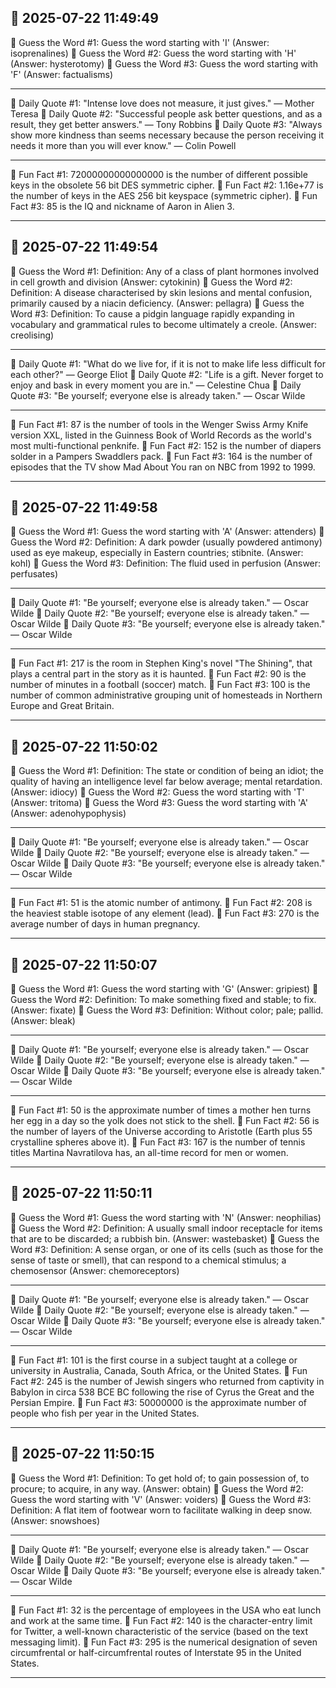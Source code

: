 ## 📅 2025-07-22 11:49:49

🧩 Guess the Word #1:
Guess the word starting with 'I'
(Answer: isoprenalines)
🧩 Guess the Word #2:
Guess the word starting with 'H'
(Answer: hysterotomy)
🧩 Guess the Word #3:
Guess the word starting with 'F'
(Answer: factualisms)

---

💬 Daily Quote #1:
"Intense love does not measure, it just gives." — Mother Teresa
💬 Daily Quote #2:
"Successful people ask better questions, and as a result, they get better answers." — Tony Robbins
💬 Daily Quote #3:
"Always show more kindness than seems necessary because the person receiving it needs it more than you will ever know." — Colin Powell

---

🧐 Fun Fact #1:
72000000000000000 is the number of different possible keys in the obsolete 56 bit DES symmetric cipher.
🧐 Fun Fact #2:
1.16e+77 is the number of keys in the AES 256 bit keyspace (symmetric cipher).
🧐 Fun Fact #3:
85 is the IQ and nickname of Aaron in Alien 3.

---

## 📅 2025-07-22 11:49:54

🧩 Guess the Word #1:
Definition: Any of a class of plant hormones involved in cell growth and division
(Answer: cytokinin)
🧩 Guess the Word #2:
Definition: A disease characterised by skin lesions and mental confusion, primarily caused by a niacin deficiency.
(Answer: pellagra)
🧩 Guess the Word #3:
Definition: To cause a pidgin language rapidly expanding in vocabulary and grammatical rules to become ultimately a creole.
(Answer: creolising)

---

💬 Daily Quote #1:
"What do we live for, if it is not to make life less difficult for each other?" — George Eliot
💬 Daily Quote #2:
"Life is a gift. Never forget to enjoy and bask in every moment you are in." — Celestine Chua
💬 Daily Quote #3:
"Be yourself; everyone else is already taken." — Oscar Wilde

---

🧐 Fun Fact #1:
87 is the number of tools in the Wenger Swiss Army Knife version XXL, listed in the Guinness Book of World Records as the world's most multi-functional penknife.
🧐 Fun Fact #2:
152 is the number of diapers solder in a Pampers Swaddlers pack.
🧐 Fun Fact #3:
164 is the number of episodes that the TV show Mad About You ran on NBC from 1992 to 1999.

---

## 📅 2025-07-22 11:49:58

🧩 Guess the Word #1:
Guess the word starting with 'A'
(Answer: attenders)
🧩 Guess the Word #2:
Definition: A dark powder (usually powdered antimony) used as eye makeup, especially in Eastern countries; stibnite.
(Answer: kohl)
🧩 Guess the Word #3:
Definition: The fluid used in perfusion
(Answer: perfusates)

---

💬 Daily Quote #1:
"Be yourself; everyone else is already taken." — Oscar Wilde
💬 Daily Quote #2:
"Be yourself; everyone else is already taken." — Oscar Wilde
💬 Daily Quote #3:
"Be yourself; everyone else is already taken." — Oscar Wilde

---

🧐 Fun Fact #1:
217 is the room in Stephen King's novel "The Shining", that plays a central part in the story as it is haunted.
🧐 Fun Fact #2:
90 is the number of minutes in a football (soccer) match.
🧐 Fun Fact #3:
100 is the number of common administrative grouping unit of homesteads in Northern Europe and Great Britain.

---

## 📅 2025-07-22 11:50:02

🧩 Guess the Word #1:
Definition: The state or condition of being an idiot; the quality of having an intelligence level far below average; mental retardation.
(Answer: idiocy)
🧩 Guess the Word #2:
Guess the word starting with 'T'
(Answer: tritoma)
🧩 Guess the Word #3:
Guess the word starting with 'A'
(Answer: adenohypophysis)

---

💬 Daily Quote #1:
"Be yourself; everyone else is already taken." — Oscar Wilde
💬 Daily Quote #2:
"Be yourself; everyone else is already taken." — Oscar Wilde
💬 Daily Quote #3:
"Be yourself; everyone else is already taken." — Oscar Wilde

---

🧐 Fun Fact #1:
51 is the atomic number of antimony.
🧐 Fun Fact #2:
208 is the heaviest stable isotope of any element (lead).
🧐 Fun Fact #3:
270 is the average number of days in human pregnancy.

---

## 📅 2025-07-22 11:50:07

🧩 Guess the Word #1:
Guess the word starting with 'G'
(Answer: gripiest)
🧩 Guess the Word #2:
Definition: To make something fixed and stable; to fix.
(Answer: fixate)
🧩 Guess the Word #3:
Definition: Without color; pale; pallid.
(Answer: bleak)

---

💬 Daily Quote #1:
"Be yourself; everyone else is already taken." — Oscar Wilde
💬 Daily Quote #2:
"Be yourself; everyone else is already taken." — Oscar Wilde
💬 Daily Quote #3:
"Be yourself; everyone else is already taken." — Oscar Wilde

---

🧐 Fun Fact #1:
50 is the approximate number of times a mother hen turns her egg in a day so the yolk does not stick to the shell.
🧐 Fun Fact #2:
56 is the number of layers of the Universe according to Aristotle (Earth plus 55 crystalline spheres above it).
🧐 Fun Fact #3:
167 is the number of tennis titles Martina Navratilova has, an all-time record for men or women.

---

## 📅 2025-07-22 11:50:11

🧩 Guess the Word #1:
Guess the word starting with 'N'
(Answer: neophilias)
🧩 Guess the Word #2:
Definition: A usually small indoor receptacle for items that are to be discarded; a rubbish bin.
(Answer: wastebasket)
🧩 Guess the Word #3:
Definition: A sense organ, or one of its cells (such as those for the sense of taste or smell), that can respond to a chemical stimulus; a chemosensor
(Answer: chemoreceptors)

---

💬 Daily Quote #1:
"Be yourself; everyone else is already taken." — Oscar Wilde
💬 Daily Quote #2:
"Be yourself; everyone else is already taken." — Oscar Wilde
💬 Daily Quote #3:
"Be yourself; everyone else is already taken." — Oscar Wilde

---

🧐 Fun Fact #1:
101 is the first course in a subject taught at a college or university in Australia, Canada, South Africa, or the United States.
🧐 Fun Fact #2:
245 is the number of Jewish singers who returned from captivity in Babylon in circa 538 BCE BC following the rise of Cyrus the Great and the Persian Empire.
🧐 Fun Fact #3:
50000000 is the approximate number of people who fish per year in the United States.

---

## 📅 2025-07-22 11:50:15

🧩 Guess the Word #1:
Definition: To get hold of; to gain possession of, to procure; to acquire, in any way.
(Answer: obtain)
🧩 Guess the Word #2:
Guess the word starting with 'V'
(Answer: voiders)
🧩 Guess the Word #3:
Definition: A flat item of footwear worn to facilitate walking in deep snow.
(Answer: snowshoes)

---

💬 Daily Quote #1:
"Be yourself; everyone else is already taken." — Oscar Wilde
💬 Daily Quote #2:
"Be yourself; everyone else is already taken." — Oscar Wilde
💬 Daily Quote #3:
"Be yourself; everyone else is already taken." — Oscar Wilde

---

🧐 Fun Fact #1:
32 is the percentage of employees in the USA who eat lunch and work at the same time.
🧐 Fun Fact #2:
140 is the character-entry limit for Twitter, a well-known characteristic of the service (based on the text messaging limit).
🧐 Fun Fact #3:
295 is the numerical designation of seven circumfrental or half-circumfrental routes of Interstate 95 in the United States.

---

